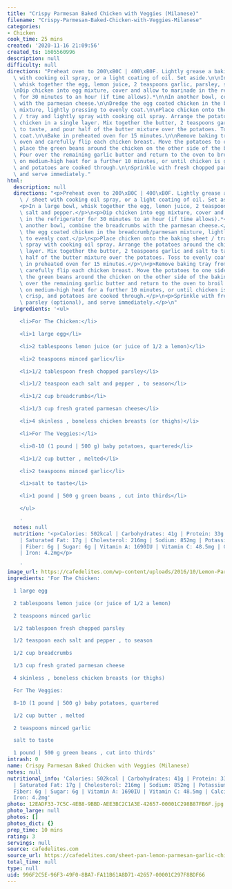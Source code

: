 ```yaml
---
title: "Crispy Parmesan Baked Chicken with Veggies (Milanese)"
filename: "Crispy-Parmesan-Baked-Chicken-with-Veggies-Milanese"
categories:
- Chicken
cook_time: 25 mins
created: '2020-11-16 21:09:56'
created_ts: 1605560996
description: null
difficulty: null
directions: "Preheat oven to 200\xB0C | 400\xB0F. Lightly grease a baking tray / sheet\
  \ with cooking oil spray, or a light coating of oil. Set aside.\n\nIn a large bowl,\
  \ whisk together the egg, lemon juice, 2 teaspoons garlic, parsley, salt and pepper.\n\
  \nDip chicken into egg mixture, cover and allow to marinade in the refrigerator\
  \ for 30 minutes to an hour (if time allows).*\n\nIn another bowl, combine the breadcrumbs\
  \ with the parmesan cheese.\n\nDredge the egg coated chicken in the breadcrumb/parmesan\
  \ mixture, lightly pressing to evenly coat.\n\nPlace chicken onto the baking sheet\
  \ / tray and lightly spray with cooking oil spray. Arrange the potatoes around the\
  \ chicken in a single layer. Mix together the butter, 2 teaspoons garlic and salt\
  \ to taste, and pour half of the butter mixture over the potatoes. Toss to evenly\
  \ coat.\n\nBake in preheated oven for 15 minutes.\n\nRemove baking tray from the\
  \ oven and carefully flip each chicken breast. Move the potatoes to one side and\
  \ place the green beans around the chicken on the other side of the baking sheet.\
  \ Pour over the remaining garlic butter and return to the oven to broil (or grill)\
  \ on medium-high heat for a further 10 minutes, or until chicken is golden and crisp,\
  \ and potatoes are cooked through.\n\nSprinkle with fresh chopped parsley (optional),\
  \ and serve immediately."
html:
  description: null
  directions: "<p>Preheat oven to 200\xB0C | 400\xB0F. Lightly grease a baking tray\
    \ / sheet with cooking oil spray, or a light coating of oil. Set aside.</p>\n\
    <p>In a large bowl, whisk together the egg, lemon juice, 2 teaspoons garlic, parsley,\
    \ salt and pepper.</p>\n<p>Dip chicken into egg mixture, cover and allow to marinade\
    \ in the refrigerator for 30 minutes to an hour (if time allows).*</p>\n<p>In\
    \ another bowl, combine the breadcrumbs with the parmesan cheese.</p>\n<p>Dredge\
    \ the egg coated chicken in the breadcrumb/parmesan mixture, lightly pressing\
    \ to evenly coat.</p>\n<p>Place chicken onto the baking sheet / tray and lightly\
    \ spray with cooking oil spray. Arrange the potatoes around the chicken in a single\
    \ layer. Mix together the butter, 2 teaspoons garlic and salt to taste, and pour\
    \ half of the butter mixture over the potatoes. Toss to evenly coat.</p>\n<p>Bake\
    \ in preheated oven for 15 minutes.</p>\n<p>Remove baking tray from the oven and\
    \ carefully flip each chicken breast. Move the potatoes to one side and place\
    \ the green beans around the chicken on the other side of the baking sheet. Pour\
    \ over the remaining garlic butter and return to the oven to broil (or grill)\
    \ on medium-high heat for a further 10 minutes, or until chicken is golden and\
    \ crisp, and potatoes are cooked through.</p>\n<p>Sprinkle with fresh chopped\
    \ parsley (optional), and serve immediately.</p>\n"
  ingredients: '<ul>

    <li>For The Chicken:</li>

    <li>1 large egg</li>

    <li>2 tablespoons lemon juice (or juice of 1/2 a lemon)</li>

    <li>2 teaspoons minced garlic</li>

    <li>1/2 tablespoon fresh chopped parsley</li>

    <li>1/2 teaspoon each salt and pepper , to season</li>

    <li>1/2 cup breadcrumbs</li>

    <li>1/3 cup fresh grated parmesan cheese</li>

    <li>4 skinless , boneless chicken breasts (or thighs)</li>

    <li>For The Veggies:</li>

    <li>8-10 (1 pound | 500 g) baby potatoes, quartered</li>

    <li>1/2 cup butter , melted</li>

    <li>2 teaspoons minced garlic</li>

    <li>salt to taste</li>

    <li>1 pound | 500 g green beans , cut into thirds</li>

    </ul>

    '
  notes: null
  nutrition: '<p>Calories: 502kcal | Carbohydrates: 41g | Protein: 33g | Fat: 22g
    | Saturated Fat: 17g | Cholesterol: 216mg | Sodium: 852mg | Potassium: 1219mg
    | Fiber: 6g | Sugar: 6g | Vitamin A: 1690IU | Vitamin C: 48.5mg | Calcium: 209mg
    | Iron: 4.2mg</p>

    '
image_url: https://cafedelites.com/wp-content/uploads/2016/10/Lemon-Parmesan-Chicken-Schnitzel-Veggies-Sheetpan-Dinner-3000.jpg
ingredients: 'For The Chicken:

  1 large egg

  2 tablespoons lemon juice (or juice of 1/2 a lemon)

  2 teaspoons minced garlic

  1/2 tablespoon fresh chopped parsley

  1/2 teaspoon each salt and pepper , to season

  1/2 cup breadcrumbs

  1/3 cup fresh grated parmesan cheese

  4 skinless , boneless chicken breasts (or thighs)

  For The Veggies:

  8-10 (1 pound | 500 g) baby potatoes, quartered

  1/2 cup butter , melted

  2 teaspoons minced garlic

  salt to taste

  1 pound | 500 g green beans , cut into thirds'
intrash: 0
name: Crispy Parmesan Baked Chicken with Veggies (Milanese)
notes: null
nutritional_info: 'Calories: 502kcal | Carbohydrates: 41g | Protein: 33g | Fat: 22g
  | Saturated Fat: 17g | Cholesterol: 216mg | Sodium: 852mg | Potassium: 1219mg |
  Fiber: 6g | Sugar: 6g | Vitamin A: 1690IU | Vitamin C: 48.5mg | Calcium: 209mg |
  Iron: 4.2mg'
photo: 12EADF33-7C5C-4EB8-9BBD-AEE3BC2C1A3E-42657-00001C298B87FB6F.jpg
photo_large: null
photos: []
photos_dict: {}
prep_time: 10 mins
rating: 3
servings: null
source: cafedelites.com
source_url: https://cafedelites.com/sheet-pan-lemon-parmesan-garlic-chicken-veggies-milanese/
total_time: null
type: null
uid: 996F2C5E-96F3-49F0-8BA7-FA11B61A8D71-42657-00001C297F8BDF66
---
```

